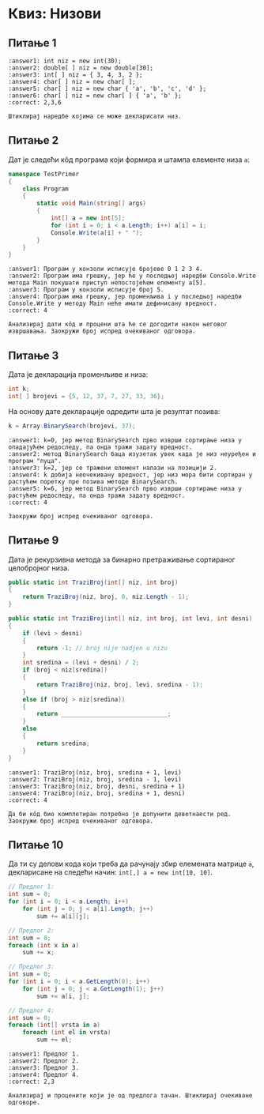 # Квиз: Низови

## Питање 1

```{mchoice}
:answer1: int niz = new int(30);
:answer2: double[ ] niz = new double[30];
:answer3: int[ ] niz = { 3, 4, 3, 2 };
:answer4: char[ ] niz = new char[ ];
:answer5: char[ ] niz = new char { 'a', 'b', 'c', 'd' };
:answer6: char[ ] niz = new char[ ] { 'a', 'b' };
:correct: 2,3,6

Штиклирај наредбе којима се може декларисати низ.
```

## Питање 2

Дат је следећи кôд програма који формира и штампа елементе низа `а`:

```cs
namespace TestPrimer
{
    class Program
    {
        static void Main(string[] args)
        {
            int[] a = new int[5];
            for (int i = 0; i < a.Length; i++) a[i] = i;
            Console.Write(a[i] + " ");
        }
    }
}
```

```{mchoice}
:answer1: Програм у конзоли исписује бројеве 0 1 2 3 4.
:answer2: Програм има грешку, јер ће у последњој наредби Console.Write методa Main покушати приступ непостојећем елементу а[5].
:answer3: Програм у конзоли исписује број 5.
:answer4: Програм има грешку, јер променљива i у последњој наредби Console.Write у методу Main неће имати дефинисану вредност.
:correct: 4

Анализирај дати кôд и процени шта ће се догодити након његовог извршавања. Заокружи број испред очекиваног одговора.
```

## Питање 3

Дата је декларација променљиве и низа:

```cs
int k;
int[ ] brojevi = {5, 12, 37, 7, 27, 33, 36};
```

На основу дате декларације одредити шта је резултат позива:

```cs
k = Array.BinarySearch(brojevi, 37);
```

```{mchoice}
:answer1: k=0, јер метод BinarySearch прво изврши сортирање низа у опадајућем редоследу, па онда тражи задату вредност.
:answer2: метод BinarySearch баца изузетак увек када је низ неуређен и програм "пуца".
:answer3: k=2, јер се тражени елемент налази на позицији 2.
:answer4: k добија неочекивану вредност, јер низ мора бити сортиран у растућем поретку пре позива методе BinarySearch.
:answer5: k=6, јер метод BinarySearch прво изврши сортирање низа у растућем редоследу, па онда тражи задату вредност.
:correct: 4

Заокружи број испред очекиваног одговора.
```

## Питање 9

Дата је рекурзивна метода за бинарно претраживање сортираног целобројног низа.

```cs
public static int TraziBroj(int[] niz, int broj)
{
    return TraziBroj(niz, broj, 0, niz.Length - 1);
}

public static int TraziBroj(int[] niz, int broj, int levi, int desni)
{
    if (levi > desni)
    {
        return -1; // broj nije nadjen u nizu
    }
    int sredina = (levi + desni) / 2;
    if (broj < niz[sredina])
    {
        return TraziBroj(niz, broj, levi, sredina - 1);
    }
    else if (broj > niz[sredina])
    {
        return ______________________________;
    }
    else
    {
        return sredina;
    }
}
```

```{mchoice}
:answer1: TraziBroj(niz, broj, sredina + 1, levi)
:answer2: TraziBroj(niz, broj, sredina - 1, levi)
:answer3: TraziBroj(niz, broj, desni, sredina + 1)
:answer4: TraziBroj(niz, broj, sredina + 1, desni)
:correct: 4

Да би кôд био комплетиран потребно је допунити деветнаести ред.
Заокружи број испред очекиваног одговора.
```

## Питање 10

Да ти су делови кода који треба да рачунају збир елемената матрице `a`,
декларисане на следећи начин: `int[,] a = new int[10, 10]`.

```cs
// Предлог 1:
int sum = 0;
for (int i = 0; i < a.Length; i++)
    for (int j = 0; j < a[i].Length; j++)
        sum += a[i][j];

// Предлог 2:
int sum = 0;
foreach (int x in a)
    sum += x;

// Предлог 3:
int sum = 0;
for (int i = 0; i < a.GetLength(0); i++)
    for (int j = 0; j < a.GetLength(1); j++)
        sum += a[i, j];

// Предлог 4:
int sum = 0;
foreach (int[] vrsta in a)
    foreach (int el in vrsta)
        sum += el;
```

```{mchoice}
:answer1: Предлог 1.
:answer2: Предлог 2.
:answer3: Предлог 3.
:answer4: Предлог 4.
:correct: 2,3

Анализирај и проценити који је од предлога тачан. Штиклирај очекиване
одговоре.
```
